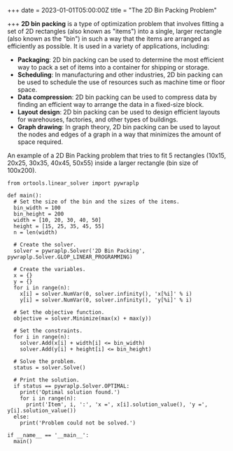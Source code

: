 +++
date = 2023-01-01T05:00:00Z
title = "The 2D Bin Packing Problem"

+++
**2D bin packing** is a type of optimization problem that involves fitting a set of 2D rectangles (also known as "items") into a single, larger rectangle (also known as the "bin") in such a way that the items are arranged as efficiently as possible. It is used in a variety of applications, including:

* **Packaging**: 2D bin packing can be used to determine the most efficient way to pack a set of items into a container for shipping or storage.
* **Scheduling**: In manufacturing and other industries, 2D bin packing can be used to schedule the use of resources such as machine time or floor space.
* **Data compression**: 2D bin packing can be used to compress data by finding an efficient way to arrange the data in a fixed-size block.
* **Layout design**: 2D bin packing can be used to design efficient layouts for warehouses, factories, and other types of buildings.
* **Graph drawing**: In graph theory, 2D bin packing can be used to layout the nodes and edges of a graph in a way that minimizes the amount of space required.

An example of a 2D Bin Packing problem that tries to fit 5 rectangles (10x15, 20x25, 30x35, 40x45, 50x55) inside a larger rectangle (bin size of 100x200).

    from ortools.linear_solver import pywraplp
    
    def main():
      # Set the size of the bin and the sizes of the items.
      bin_width = 100
      bin_height = 200
      width = [10, 20, 30, 40, 50]
      height = [15, 25, 35, 45, 55]
      n = len(width)
    
      # Create the solver.
      solver = pywraplp.Solver('2D Bin Packing', pywraplp.Solver.GLOP_LINEAR_PROGRAMMING)
    
      # Create the variables.
      x = {}
      y = {}
      for i in range(n):
        x[i] = solver.NumVar(0, solver.infinity(), 'x[%i]' % i)
        y[i] = solver.NumVar(0, solver.infinity(), 'y[%i]' % i)
    
      # Set the objective function.
      objective = solver.Minimize(max(x) + max(y))
    
      # Set the constraints.
      for i in range(n):
        solver.Add(x[i] + width[i] <= bin_width)
        solver.Add(y[i] + height[i] <= bin_height)
    
      # Solve the problem.
      status = solver.Solve()
    
      # Print the solution.
      if status == pywraplp.Solver.OPTIMAL:
        print('Optimal solution found.')
        for i in range(n):
          print('Item', i, ':', 'x =', x[i].solution_value(), 'y =', y[i].solution_value())
      else:
        print('Problem could not be solved.')
    
    if __name__ == '__main__':
      main()